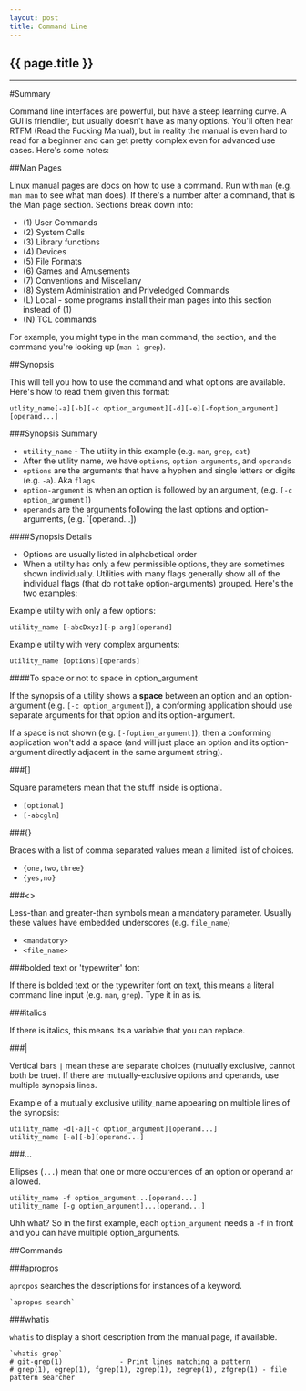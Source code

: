 ```yaml
---
layout: post
title: Command Line
---
```


## {{ page.title }}


- - - -

#Summary

Command line interfaces are powerful, but have a steep learning curve. A GUI is friendlier, but usually doesn't have as many options. You'll often hear RTFM (Read the Fucking Manual), but in reality the manual is even hard to read for a beginner and can get pretty complex even for advanced use cases. Here's some notes:

##Man Pages

Linux manual pages are docs on how to use a command. Run with `man` (e.g. `man man` to see what man does). If there's a number after a command, that is the Man page section. Sections break down into:

* (1) User Commands
* (2) System Calls
* (3) Library functions
* (4) Devices
* (5) File Formats
* (6) Games and Amusements
* (7) Conventions and Miscellany
* (8) System Administration and Priveledged Commands
* (L) Local - some programs install their man pages into this section instead of (1)
* (N) TCL commands

For example, you might type in the man command, the section, and the command you're looking up (`man 1 grep`).

##Synopsis

This will tell you how to use the command and what options are available. Here's how to read them given this format:

    utlity_name[-a][-b][-c option_argument][-d][-e][-foption_argument][operand...]

###Synopsis Summary

* `utility_name` - The utility in this example (e.g. `man`, `grep`, `cat`)
* After the utility name, we have `options`, `option-arguments`, and `operands`
* `options` are the arguments that have a hyphen and single letters or digits (e.g. `-a`). Aka `flags`
* `option-argument` is when an option is followed by an argument, (e.g. `[-c option_argument]`)
* `operands` are the arguments following the last options and option-arguments, (e.g. `[operand...])

####Synopsis Details

* Options are usually listed in alphabetical order
* When a utility has only a few permissible options, they are sometimes shown individually. Utilities with many flags generally show all of the individual flags (that do not take option-arguments) grouped. Here's the two examples:

Example utility with only a few options:

    utility_name [-abcDxyz][-p arg][operand]

Example utility with very complex arguments:

    utility_name [options][operands]

####To space or not to space in option_argument

If the synopsis of a utility shows a **space** between an option and an option-argument (e.g. `[-c option_argument]`), a conforming application should use separate arguments for that option and its option-argument.

If a space is not shown (e.g. `[-foption_argument]`), then a conforming application won't add a space (and will just place an option and its option-argument directly adjacent in the same argument string).

###[]

Square parameters mean that the stuff inside is optional. 

* `[optional]`
* `[-abcgln]`

###{}

Braces with a list of comma separated values mean a limited list of choices.

* `{one,two,three}`
* `{yes,no}`

###<>

Less-than and greater-than symbols mean a mandatory parameter. Usually these values have embedded underscores (e.g. `file_name`)

* `<mandatory>`
* `<file_name>`

###bolded text or 'typewriter' font

If there is bolded text or the typewriter font on text, this means a literal command line input (e.g. `man`, `grep`). Type it in as is.

###italics

If there is italics, this means its a variable that you can replace.

###|

Vertical bars `|` mean these are separate choices (mutually exclusive, cannot both be true). If there are mutually-exclusive options and operands, use multiple synopsis lines.

Example of a mutually exclusive utility_name appearing on multiple lines of the synopsis:

    utility_name -d[-a][-c option_argument][operand...]
    utility_name [-a][-b][operand...]

###...

Ellipses (`...`) mean that one or more occurences of an option or operand ar allowed.

    utility_name -f option_argument...[operand...]
    utility_name [-g option_argument]...[operand...]

Uhh what? So in the first example, each `option_argument` needs a `-f` in front and you can have multiple option_arguments.

##Commands

###apropros

`apropos` searches the descriptions for instances of a keyword.

    `apropos search`

###whatis

`whatis` to display a short description from the manual page, if available.

    `whatis grep`
    # git-grep(1)              - Print lines matching a pattern
    # grep(1), egrep(1), fgrep(1), zgrep(1), zegrep(1), zfgrep(1) - file pattern searcher

